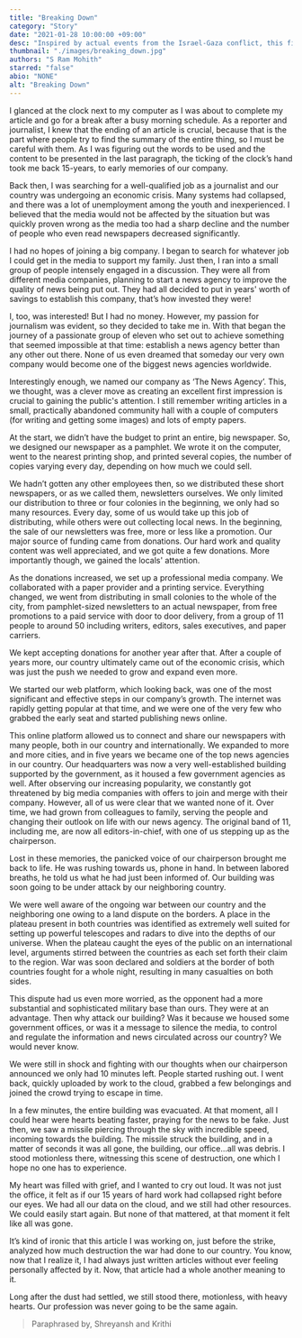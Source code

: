 ```yaml
---
title: "Breaking Down"
category: "Story"
date: "2021-01-28 10:00:00 +09:00"
desc: "Inspired by actual events from the Israel-Gaza conflict, this fictional narration depicts the growth of news agency and it’s consequences, narrated by one of the employees "
thumbnail: "./images/breaking_down.jpg"
authors: "S Ram Mohith"
starred: "false"
abio: "NONE"
alt: "Breaking Down"
---
```

I glanced at the clock next to my computer as I was about to complete my article and go for a break after a busy morning schedule. As a reporter and journalist, I knew that the ending of an article is crucial, because that is the part where people try to find the summary of the entire thing, so I must be careful with them.
As I was figuring out the words to be used and the content to be presented in the last paragraph, the ticking of the clock’s hand took me back 15-years, to early memories of our company. 

Back then, I was searching for a well-qualified job as a journalist and our country was undergoing an economic crisis. Many systems had collapsed, and there was a lot of unemployment among the youth and inexperienced. I believed that the media would not be affected by the situation but was quickly proven wrong as the media too had a sharp decline and the number of people who even read newspapers decreased significantly.

I had no hopes of joining a big company. I began to search for whatever job I could get in the media to support my family. Just then, I ran into a small group of people intensely engaged in a discussion. They were all from different media companies, planning to start a news agency to improve the quality of news being put out. They had all decided to put in years' worth of savings to establish this company, that’s how invested they were!

I, too, was interested! But I had no money. However, my passion for journalism was evident, so they decided to take me in. With that began the journey of a passionate group of eleven who set out to achieve something that seemed impossible at that time: establish a news agency better than any other out there. None of us even dreamed that someday our very own company would become one of the biggest news agencies worldwide. 

Interestingly enough, we named our company as ‘The News Agency’. This, we thought, was a clever move as creating an excellent first impression is crucial to gaining the public's attention. I still remember writing articles in a small, practically abandoned community hall with a couple of computers (for writing and getting some images) and lots of empty papers.

At the start, we didn’t have the budget to print an entire, big newspaper. So, we designed our newspaper as a pamphlet. We wrote it on the computer, went to the nearest printing shop, and printed several copies, the number of copies varying every day, depending on how much we could sell.

We hadn’t gotten any other employees then, so we distributed these short newspapers, or as we called them, newsletters ourselves. We only limited our distribution to three or four colonies in the beginning, we only had so many resources. Every day, some of us would take up this job of distributing, while others were out collecting local news. In the beginning, the sale of our newsletters was free, more or less like a promotion. Our major source of funding came from donations. Our hard work and quality content was well appreciated, and we got quite a few donations. More importantly though, we gained the locals' attention.

As the donations increased, we set up a professional media company. We collaborated with a paper provider and a printing service. Everything changed, we went from distributing in small colonies to the whole of the city, from pamphlet-sized newsletters to an actual newspaper, from free promotions to a paid service with door to door delivery, from a group of 11 people to around 50 including writers, editors, sales executives, and paper carriers.

We kept accepting donations for another year after that. After a couple of years more, our country ultimately came out of the economic crisis, which was just the push we needed to grow and expand even more.

We started our web platform, which looking back, was one of the most significant and effective steps in our company’s growth. The internet was rapidly getting popular at that time, and we were one of the very few who grabbed the early seat and started publishing news online.

This online platform allowed us to connect and share our newspapers with many people, both in our country and internationally. We expanded to more and more cities, and in five years we became one of the top news agencies in our country. Our headquarters was now a very well-established building supported by the government, as it housed a few government agencies as well. After observing our increasing popularity, we constantly got threatened by big media companies with offers to join and merge with their company. However, all of us were clear that we wanted none of it. Over time, we had grown from colleagues to family, serving the people and changing their outlook on life with our news agency. The original band of 11, including me, are now all editors-in-chief, with one of us stepping up as the chairperson.

Lost in these memories, the panicked voice of our chairperson brought me back to life. He was rushing towards us, phone in hand. In between labored breaths, he told us what he had just been informed of. Our building was soon going to be under attack by our neighboring country.

We were well aware of the ongoing war between our country and the neighboring one owing to a land dispute on the borders. A place in the plateau present in both countries was identified as extremely well suited for setting up powerful telescopes and radars to dive into the depths of our universe. When the plateau caught the eyes of the public on an international level, arguments stirred between the countries as each set forth their claim to the region. War was soon declared and soldiers at the border of both countries fought for a whole night, resulting in many casualties on both sides.

This dispute had us even more worried, as the opponent had a more substantial and sophisticated military base than ours. They were at an advantage. Then why attack our building? Was it because we housed some government offices, or was it a message to silence the media, to control and regulate the information and news circulated across our country? We would never know.

We were still in shock and fighting with our thoughts when our chairperson announced we only had 10 minutes left. People started rushing out. I went back, quickly uploaded by work to the cloud, grabbed a few belongings and joined the crowd trying to escape in time.

In a few minutes, the entire building was evacuated. At that moment, all I could hear were hearts beating faster, praying for the news to be fake. Just then, we saw a missile piercing through the sky with incredible speed, incoming towards the building. The missile struck the building, and in a matter of seconds it was all gone, the building, our office…all was debris. I stood motionless there, witnessing this scene of destruction, one which I hope no one has to experience.

My heart was filled with grief, and I wanted to cry out loud. It was not just the office, it felt as if our 15 years of hard work had collapsed right before our eyes. We had all our data on the cloud, and we still had other resources. We could easily start again. But none of that mattered, at that moment it felt like all was gone.

It’s kind of ironic that this article I was working on, just before the strike, analyzed how much destruction the war had done to our country. You know, now that I realize it, I had always just written articles without ever feeling personally affected by it. Now, that article had a whole another meaning to it. 

Long after the dust had settled, we still stood there, motionless, with heavy hearts. Our profession was never going to be the same again.

> Paraphrased by,
> Shreyansh and Krithi
